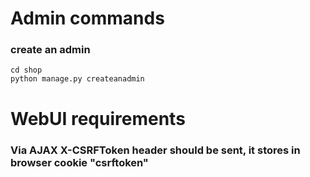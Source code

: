 # Admin commands
### create an admin
```shell
cd shop
python manage.py createanadmin
```
# WebUI requirements
### Via AJAX  X-CSRFToken header should be sent, it stores in browser cookie "csrftoken"